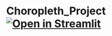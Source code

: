 # Choropleth_Project [![Open in Streamlit](https://static.streamlit.io/badges/streamlit_badge_black_white.svg)](https://share.streamlit.io/rizkysifaul/choropleth_project/main/map_project.py)